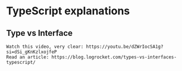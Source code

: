 # TypeScript explanations 

## Type vs Interface
    Watch this video, very clear: https://youtu.be/dZWrIocSA1g?si=dSi_gKnKzlxojfeP 
    Read an article: https://blog.logrocket.com/types-vs-interfaces-typescript/

